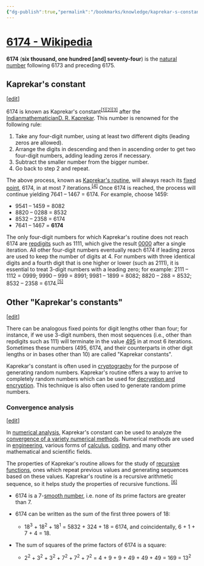 ```yaml
---
{"dg-publish":true,"permalink":"/bookmarks/knowledge/kaprekar-s-constant-6174/","tags":["algorithm","explanation","interesting","learning","maths"]}
---
```



# [6174 - Wikipedia](https://en.wikipedia.org/wiki/6174)

**6174** (**six thousand, one hundred [and] seventy-four**) is the [natural number](https://en.wikipedia.org/wiki/Natural_number) following 6173 and preceding 6175.

## Kaprekar's constant

[[edit](https://en.wikipedia.org/w/index.php?title=6174&action=edit&section=1)]

6174 is known as Kaprekar's constant<sup><a href="https://en.wikipedia.org/wiki/6174#cite_note-1"><span>[</span>1<span>]</span></a></sup><sup><a href="https://en.wikipedia.org/wiki/6174#cite_note-Kaprekar1955-2"><span>[</span>2<span>]</span></a></sup><sup><a href="https://en.wikipedia.org/wiki/6174#cite_note-Kaprekar1980-3"><span>[</span>3<span>]</span></a></sup> after the [Indian](https://en.wikipedia.org/wiki/India)[mathematician](https://en.wikipedia.org/wiki/Mathematician)[D. R. Kaprekar](https://en.wikipedia.org/wiki/D._R._Kaprekar). This number is renowned for the following rule:

1. Take any four-digit number, using at least two different digits (leading zeros are allowed).
2. Arrange the digits in descending and then in ascending order to get two four-digit numbers, adding leading zeros if necessary.
3. Subtract the smaller number from the bigger number.
4. Go back to step 2 and repeat.

The above process, known as [Kaprekar's routine](https://en.wikipedia.org/wiki/Kaprekar%27s_routine), will always reach its [fixed point](<https://en.wikipedia.org/wiki/Fixed_point_(mathematics)>), 6174, in at most 7 iterations.<sup><a href="https://en.wikipedia.org/wiki/6174#cite_note-4"><span>[</span>4<span>]</span></a></sup> Once 6174 is reached, the process will continue yielding 7641 – 1467 = 6174. For example, choose 1459:

- 9541 – 1459 = 8082
- 8820 – 0288 = 8532
- 8532 – 2358 = 6174
- 7641 – 1467 = **6174**

The only four-digit numbers for which Kaprekar's routine does not reach 6174 are [repdigits](https://en.wikipedia.org/wiki/Repdigit) such as 1111, which give the result [0000](<https://en.wikipedia.org/wiki/0_(number)>) after a single iteration. All other four-digit numbers eventually reach 6174 if leading zeros are used to keep the number of digits at 4. For numbers with three identical digits and a fourth digit that is one higher or lower (such as 2111), it is essential to treat 3-digit numbers with a leading zero; for example: 2111 – 1112 = 0999; 9990 – 999 = 8991; 9981 – 1899 = 8082; 8820 – 288 = 8532; 8532 – 2358 = 6174.<sup><a href="https://en.wikipedia.org/wiki/6174#cite_note-5"><span>[</span>5<span>]</span></a></sup>

## Other "Kaprekar's constants"

[[edit](https://en.wikipedia.org/w/index.php?title=6174&action=edit&section=2)]

There can be analogous fixed points for digit lengths other than four; for instance, if we use 3-digit numbers, then most sequences (i.e., other than repdigits such as 111) will terminate in the value [495](<https://en.wikipedia.org/wiki/495_(number)>) in at most 6 iterations. Sometimes these numbers (495, 6174, and their counterparts in other digit lengths or in bases other than 10) are called "Kaprekar constants".

Kaprekar's constant is often used in [cryptography](https://en.wikipedia.org/wiki/Cryptography) for the purpose of generating random numbers. Kaprekar's routine offers a way to arrive to completely random numbers which can be used for [decryption and encryption](https://en.wikipedia.org/wiki/Encryption). This technique is also often used to generate random prime numbers.

### Convergence analysis

[[edit](https://en.wikipedia.org/w/index.php?title=6174&action=edit&section=5)]

In [numerical analysis](https://en.wikipedia.org/wiki/Numerical_analysis), Kaprekar's constant can be used to analyze the [convergence of a variety numerical methods](https://en.wikipedia.org/wiki/Rate_of_convergence). Numerical methods are used in [engineering](https://en.wikipedia.org/wiki/Engineering), various forms of [calculus](https://en.wikipedia.org/wiki/Calculus), [coding](https://en.wikipedia.org/wiki/Computer_programming), and many other mathematical and scientific fields.

The properties of Kaprekar's routine allows for the study of [recursive functions](https://en.wikipedia.org/wiki/General_recursive_function), ones which repeat previous values and generating sequences based on these values. Kaprekar's routine is a recursive arithmetic sequence, so it helps study the properties of recursive functions. <sup><a href="https://en.wikipedia.org/wiki/6174#cite_note-6"><span>[</span>6<span>]</span></a></sup>

- 6174 is a 7-[smooth number](https://en.wikipedia.org/wiki/Smooth_number), i.e. none of its prime factors are greater than 7.
- 6174 can be written as the sum of the first three powers of 18:

  - 18<sup>3</sup> + 18<sup>2</sup> + 18<sup>1</sup> = 5832 + 324 + 18 = 6174, and coincidentally, 6 + 1 + 7 + 4 = 18.

- The sum of squares of the prime factors of 6174 is a square:
  - 2<sup>2</sup> + 3<sup>2</sup> + 3<sup>2</sup> + 7<sup>2</sup> + 7<sup>2</sup> + 7<sup>2</sup> = 4 + 9 + 9 + 49 + 49 + 49 = 169 = 13<sup>2</sup>
